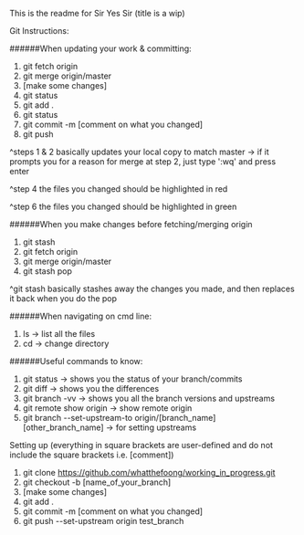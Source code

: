 This is the readme for Sir Yes Sir (title is a wip)

Git Instructions:

######When updating your work & committing:
1. git fetch origin
2. git merge origin/master
3. [make some changes]
4. git status
5. git add .
6. git status
7. git commit -m [comment on what you changed]
8. git push

^steps 1 & 2 basically updates your local copy to match master -> if it prompts you for a reason for merge at step 2, just type ':wq' and press enter

^step 4 the files you changed should be highlighted in red

^step 6 the files you changed should be highlighted in green

######When you make changes before fetching/merging origin
1. git stash
2. git fetch origin
3. git merge origin/master
4. git stash pop

^git stash basically stashes away the changes you made, and then replaces it back when you do the pop

######When navigating on cmd line:
1. ls -> list all the files
2. cd -> change directory

######Useful commands to know:
1. git status -> shows you the status of your branch/commits
2. git diff -> shows you the differences
3. git branch -vv -> shows you all the branch versions and upstreams
4. git remote show origin -> show remote origin
5. git branch --set-upstream-to origin/[branch_name] [other_branch_name] -> for setting upstreams

Setting up (everything in square brackets are user-defined and do not include the square brackets i.e. [comment])
1. git clone https://github.com/whatthefoong/working_in_progress.git
2. git checkout -b [name_of_your_branch]
3. [make some changes]
4. git add .
5. git commit -m [comment on what you changed]
6. git push --set-upstream origin test_branch
